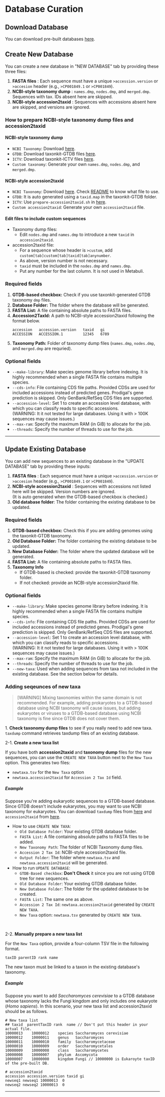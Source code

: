 # Database Curation

## Download Database
You can download pre-built databases [here](https://metabuli.steineggerlab.workers.dev/).

## Create New Database
You can create a new database in "NEW DATABASE" tab by providing these three files:
1. **FASTA files** : Each sequence must have a unique `>accession.version` or `>accesion` header (e.g., `>CP001849.1` or `>CP001849`).
2. **NCBI-style taxonomy dump** : `names.dmp`, `nodes.dmp`, and `merged.dmp`. Sequences with tax. IDs absent here are skipped.
3. **NCBI-style accession2taxid** : Sequences with accessions absent here are skipped, and versions are ignored.


### How to prepare NCBI-style taxonomy dump files and accession2taxid
#### NCBI-style taxonomy dump
- `NCBI Taxonomy`: Download [here](https://ftp.ncbi.nlm.nih.gov/pub/taxonomy/new_taxdump/).
- `GTDB`: Download taxonkit-GTDB files [here](https://github.com/shenwei356/gtdb-taxdump/releases).
- `ICTV`: Download taxonkit-ICTV files [here](https://github.com/shenwei356/ictv-taxdump/releases).
- `Custom taxonomy`: Generate your own `names.dmp`, `nodes.dmp`, and `merged.dmp`.


#### NCBI-style accession2taxid
- `NCBI Taxonomy`: Download [here](https://ftp.ncbi.nlm.nih.gov/pub/taxonomy/accession2taxid/). Check [README](https://ftp.ncbi.nlm.nih.gov/pub/taxonomy/accession2taxid/README) to know what file to use. 
- `GTDB`: It is auto generated using a `taxid.map` in the taxonkit-GTDB folder.
- `ICTV`: Use `prepare-accession2taxid.sh` in [here](https://github.com/jaebeom-kim/Metabuli-ICTV-challenge).
- `Custom accession2taxid`: Generate your own `accession2taxid` file.

#### Edit files to include custom sequences
  * Taxonomy dump files:
    * Edit `nodes.dmp` and `names.dmp` to introduce a new `taxid` in `accession2taxid`.
  * accession2taxid file:
    * For a sequence whose header is `>custom`, add `custom[tab]custom[tab]taxid[tab]anynumber`.
    * As above, version number is not necessary.
    * `taxid` must be included in the `nodes.dmp` and `names.dmp`.
    * Put any number for the last column. It is not used in Metabuli.


### Required fields
1. **GTDB-based checkbox:** Check if you use taxonkit-generated GTDB taxonomy `dmp` files. 
2. **Database Folder:** The folder where the database will be generated.
3. **FASTA List:** A file containing absolute paths to FASTA files.
4. **Accession2TaxId:** A path to NCBI-style accession2taxid following the format below. </br>
    ```
    accession   accession.version   taxid   gi
    ACCESSION   ACCESSION.1         12345   6789
    ```
5. **Taxonomy Path:** Folder of taxonomy dump files (`names.dmp`, `nodes.dmp`, and `merged.dmp` are requried).

### Optional fields
- `--make-library`: Make species genome library before indexing. It is highly recommended when a single FASTA file contains multiple species. 
- `--cds-info`: File containing CDS file paths. Provided CDSs are used for included accessions instead of predicted genes. Prodigal's gene prediction is skipped. Only GenBank/RefSeq CDS files are supported.
- `--accession-level`: Set 1 to create an accession level database, with which you can classify reads to specific accessions. </br>
  (WARNING: It it not tested for large databases. Using it with > 100K sequences may cause issues.)
- `--max-ram`: Specify the maximum RAM (in GiB) to allocate for the job.
- `--threads`: Specify the number of threads to use for the job.


 

---

## Update Existing Database
You can add new sequences to an existing database in the "UPDATE DATABASE" tab by providing these inputs:
1. **FASTA files** : Each sequence must have a unique `>accession.version` or `>accesion` header (e.g., `>CP001849.1` or `>CP001849`).
2. **NCBI-style accession2taxid** : Sequences with accessions not listed here will be skipped. Version numbers are ignored. </br>
(It is auto generated when the GTDB-based checkbox is checked.)
3. **Old database folder**: The folder containing the existing database to be updated.


### Required fields
1. **GTDB-based checkbox:** Check this if you are adding genomes using the taxonkit-GTDB taxonomy.
2. **Old Database Folder:** The folder containing the existing database to be updated.
3. **New Database Folder:** The folder where the updated database will be generated.
4. **FASTA List:** A file containing absolute paths to FASTA files.
5. **Taxonomy Info**
    - If GTDB-based is checked: provide the taxonkit-GTDB taxonomy folder.
    - If not checked: provide an NCBI-style accession2taxid file.

### Optional fields
- `--make-library`: Make species genome library before indexing. It is highly recommended when a single FASTA file contains multiple species. 
- `--cds-info`: File containing CDS file paths. Provided CDSs are used for included accessions instead of predicted genes. Prodigal's gene prediction is skipped. Only GenBank/RefSeq CDS files are supported.
- `--accession-level`: Set 1 to create an accession level database, with which you can classify reads to specific accessions. </br>
  (WARNING: It it not tested for large databases. Using it with > 100K sequences may cause issues.)
- `--max-ram`: Specify the maximum RAM (in GiB) to allocate for the job.
- `--threads`: Specify the number of threads to use for the job.
- `--new-taxa`:  Used when adding sequences from taxa not included in the existing database. See the section below for details.

### Adding seqeunces of new taxa
> [WARNING] 
> Mixing taxonomies within the same domain is not recommended. For example, adding prokaryotes to a GTDB-based database using NCBI taxonomy will cause issues, but adding eukaryotes or viruses to a GTDB-based database using NCBI taxonomy is fine since GTDB does not cover them.

1\. **Check taxonomy dump files** to see if you really need to add new taxa. `taxdump` command retrieves taxdump files of an existing database.

2-1\. **Create a new taxa list** 
  
If you have both **accession2taxid** and **taxonomy dump** files for the new sequences, you can use the `CREATE NEW TAXA` button next to the `New Taxa` option.
This generates two files:
- `newtaxa.tsv` for the `New Taxa` option
- `newtaxa.accession2taxid` for `Accession 2 Tax Id` field.

<!-- ```
metabuli createnewtaxalist <OLD DBDIR> <FASTA_LIST> <new taxonomy dump> <accession2taxid> <OUTDIR>
``` -->

##### Example
Suppose you're adding eukaryotic sequences to a GTDB-based database. Since GTDB doesn't include eukaryotes, you may want to use NCBI taxonomy for eukaryotes.
You can download `taxdump` files from [here](https://ftp.ncbi.nlm.nih.gov/pub/taxonomy/new_taxdump/) and `accession2taxid` from [here](https://ftp.ncbi.nlm.nih.gov/pub/taxonomy/accession2taxid/).
- How to use `CREATE NEW TAXA`:
    - `Old Database Folder`: Your existing GTDB database folder.
    - `FASTA List`: A file containing absolute paths to FASTA files to be added.
    - `New Taxonomy Path`: The folder of NCBI Taxonomy dump files.
    - `Accession 2 Tax Id`: NCBI-style accession2taxid file.
    - `Output Folder`: The folder where `newtaxa.tsv` and `newtaxa.accession2taxid` will be generated.
- How to run `UPDATE DATABASE`:
    - `GTDB-Based checkbox`: **Don't Check** it since you are not using GTDB tree for new sequences.
    - `Old Database Folder`: Your existing GTDB database folder.
    - `New Database Folder`: The folder for the updated database to be created.
    - `FASTA List`: The same one as above.
    - `Accession 2 Tax Id`: `newtaxa.accession2taxid` generated by `CREATE NEW TAXA`.
    - `New Taxa` option: `newtaxa.tsv` generated by `CREATE NEW TAXA`.

</br>

2-2\. **Manually prepare a new taxa list**

For the `New Taxa` option, provide a four-column TSV file in the following format.
```
taxID parentID rank name
```
The new taxon must be linked to a taxon in the existing database's taxonomy.

##### Example
Suppose you want to add *Saccharomyces cerevisiae* to a GTDB database whose taxonomy lacks the Fungi kingdom and only includes one eukaryote (*Homo sapiens*). In this scenario, your new taxa list and accession2taxid should be as follows.
```
# New taxa list
## taxid  parentTaxID rank  name // Don't put this header in your actual file.
10000013	10000012	species	Saccharomyces cerevisiae
10000012	10000011	genus	Saccharomyces
10000011	10000010	family	Saccharomycetaceae
10000010	10000009	order	Saccharomycetales
10000009	10000008	class	Saccharomycetes
10000008	10000007	phylum	Ascomycota
10000007	10000000	kingdom	Fungi // 10000000 is Eukaroyte taxID of the pre-built DB.

# accession2taxid
accession accession.version taxid gi
newseq1 newseq1 10000013  0
newseq2 newseq2 10000013  0
```

---